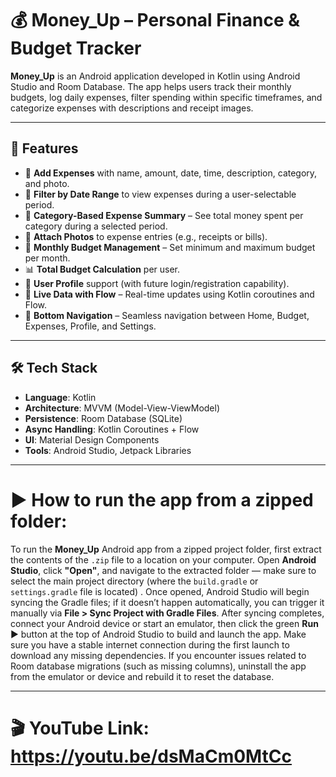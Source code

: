 # 💰 Money_Up – Personal Finance & Budget Tracker

**Money_Up** is an Android application developed in Kotlin using Android Studio and Room Database. The app helps users track their monthly budgets, log daily expenses, filter spending within specific timeframes, and categorize expenses with descriptions and receipt images.

---

## 🚀 Features

- 🧾 **Add Expenses** with name, amount, date, time, description, category, and photo.
- 📆 **Filter by Date Range** to view expenses during a user-selectable period.
- 📂 **Category-Based Expense Summary** – See total money spent per category during a selected period.
- 📸 **Attach Photos** to expense entries (e.g., receipts or bills).
- 💼 **Monthly Budget Management** – Set minimum and maximum budget per month.
- 📊 **Total Budget Calculation** per user.
- 👤 **User Profile** support (with future login/registration capability).
- 🔄 **Live Data with Flow** – Real-time updates using Kotlin coroutines and Flow.
- 📱 **Bottom Navigation** – Seamless navigation between Home, Budget, Expenses, Profile, and Settings.

---

## 🛠️ Tech Stack

- **Language**: Kotlin
- **Architecture**: MVVM (Model-View-ViewModel)
- **Persistence**: Room Database (SQLite)
- **Async Handling**: Kotlin Coroutines + Flow
- **UI**: Material Design Components
- **Tools**: Android Studio, Jetpack Libraries

---
# ▶️ How to run the app from a zipped folder:


To run the **Money_Up** Android app from a zipped project folder, first extract the contents of the `.zip` file to a location on your computer.
Open **Android Studio**, click **"Open"**, and navigate to the extracted folder — make sure to select the main project directory (where the `build.gradle` or `settings.gradle` file is located)
. Once opened, Android Studio will begin syncing the Gradle files; if it doesn’t happen automatically, you can trigger it manually via **File > Sync Project with Gradle Files**.
After syncing completes, connect your Android device or start an emulator, then click the green **Run** ▶ button at the top of Android Studio to build and launch the app.
Make sure you have a stable internet connection during the first launch to download any missing dependencies.
If you encounter issues related to Room database migrations (such as missing columns), uninstall the app from the emulator or device and rebuild it to reset the database.

---

# 🎬 YouTube Link: https://youtu.be/dsMaCm0MtCc

